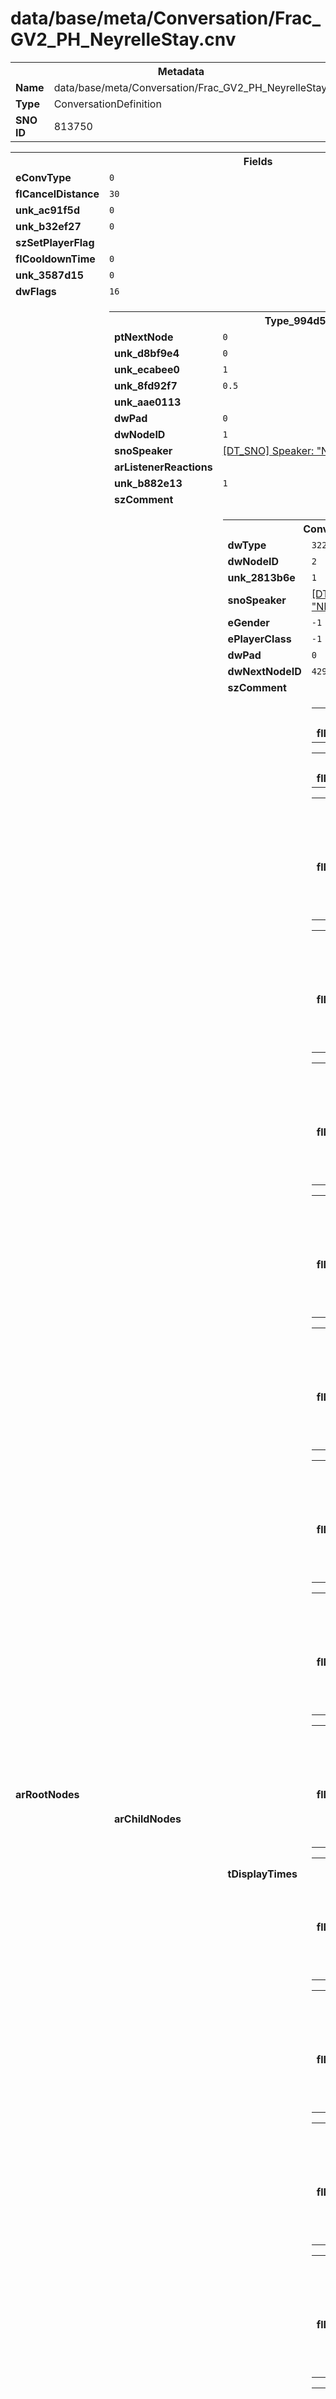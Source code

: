 <h1>data/base/meta/Conversation/Frac_GV2_PH_NeyrelleStay.cnv</h1><table><tr><th colspan="100%">Metadata</th></tr><tr><td><b>Name</b></td><td>data/base/meta/Conversation/Frac_GV2_PH_NeyrelleStay.cnv</td></tr><tr><td><b>Type</b></td><td>ConversationDefinition</td></tr><tr><td><b>SNO ID</b></td><td>813750</td></tr></table>

<table><tr><th colspan="100%">Fields</th></tr><tr><td><b>eConvType</b></td><td><code>0</code></td></tr><tr><td><b>flCancelDistance</b></td><td><code>30</code></td></tr><tr><td><b>unk_ac91f5d</b></td><td><code>0</code></td></tr><tr><td><b>unk_b32ef27</b></td><td><code>0</code></td></tr><tr><td><b>szSetPlayerFlag</b></td><td><code></code></td></tr><tr><td><b>flCooldownTime</b></td><td><code>0</code></td></tr><tr><td><b>unk_3587d15</b></td><td><code>0</code></td></tr><tr><td><b>dwFlags</b></td><td><code>16</code></td></tr><tr><td><b>arRootNodes</b></td><td><table><tr><th colspan="100%">Type_994d5535</th></tr><tr><td><b>ptNextNode</b></td><td><code>0</code></td></tr><tr><td><b>unk_d8bf9e4</b></td><td><code>0</code></td></tr><tr><td><b>unk_ecabee0</b></td><td><code>1</code></td></tr><tr><td><b>unk_8fd92f7</b></td><td><code>0.5</code></td></tr><tr><td><b>unk_aae0113</b></td><td></td></tr><tr><td><b>dwPad</b></td><td><code>0</code></td></tr><tr><td><b>dwNodeID</b></td><td><code>1</code></td></tr><tr><td><b>snoSpeaker</b></td><td><a href="..\Speaker\NPC_Frac_GV_Neyrelle.spk">[DT_SNO] Speaker: "NPC_Frac_GV_Neyrelle"</a></td></tr><tr><td><b>arListenerReactions</b></td><td></td></tr><tr><td><b>unk_b882e13</b></td><td><code>1</code></td></tr><tr><td><b>szComment</b></td><td><code></code></td></tr><tr><td><b>arChildNodes</b></td><td><table><tr><th colspan="100%">ConversationLineNode</th></tr><tr><td><b>dwType</b></td><td><code>3220679561</code></td></tr><tr><td><b>dwNodeID</b></td><td><code>2</code></td></tr><tr><td><b>unk_2813b6e</b></td><td><code>1</code></td></tr><tr><td><b>snoSpeaker</b></td><td><a href="..\Speaker\NPC_Frac_GV_Neyrelle.spk">[DT_SNO] Speaker: "NPC_Frac_GV_Neyrelle"</a></td></tr><tr><td><b>eGender</b></td><td><code>-1</code></td></tr><tr><td><b>ePlayerClass</b></td><td><code>-1</code></td></tr><tr><td><b>dwPad</b></td><td><code>0</code></td></tr><tr><td><b>dwNextNodeID</b></td><td><code>4294967295</code></td></tr><tr><td><b>szComment</b></td><td><code></code></td></tr><tr><td><b>tDisplayTimes</b></td><td><table><tr><th colspan="100%">ConvLocaleDisplayTimes</th></tr><tr><td><b>flDisplayTime</b></td><td><code>0</code>
<code>0</code>
<code>0</code>
<code>0</code>
<code>0</code>
<code>0</code>
<code>0</code>
<code>0</code>
<code>0</code>
<code>0</code>
</td></tr></table>


<table><tr><th colspan="100%">ConvLocaleDisplayTimes</th></tr><tr><td><b>flDisplayTime</b></td><td><code>0</code>
<code>0</code>
<code>0</code>
<code>0</code>
<code>0</code>
<code>0</code>
<code>0</code>
<code>0</code>
<code>0</code>
<code>0</code>
</td></tr></table>


<table><tr><th colspan="100%">ConvLocaleDisplayTimes</th></tr><tr><td><b>flDisplayTime</b></td><td><code>1.647937536239624</code>
<code>1.647937536239624</code>
<code>1.647937536239624</code>
<code>1.647937536239624</code>
<code>1.647937536239624</code>
<code>1.647937536239624</code>
<code>1.647937536239624</code>
<code>1.647937536239624</code>
<code>1.647937536239624</code>
<code>1.647937536239624</code>
</td></tr></table>


<table><tr><th colspan="100%">ConvLocaleDisplayTimes</th></tr><tr><td><b>flDisplayTime</b></td><td><code>1.647937536239624</code>
<code>1.647937536239624</code>
<code>1.647937536239624</code>
<code>1.647937536239624</code>
<code>1.647937536239624</code>
<code>1.647937536239624</code>
<code>1.647937536239624</code>
<code>1.647937536239624</code>
<code>1.647937536239624</code>
<code>1.647937536239624</code>
</td></tr></table>


<table><tr><th colspan="100%">ConvLocaleDisplayTimes</th></tr><tr><td><b>flDisplayTime</b></td><td><code>1.632062554359436</code>
<code>1.632062554359436</code>
<code>1.632062554359436</code>
<code>1.632062554359436</code>
<code>1.632062554359436</code>
<code>1.632062554359436</code>
<code>1.632062554359436</code>
<code>1.632062554359436</code>
<code>1.632062554359436</code>
<code>1.632062554359436</code>
</td></tr></table>


<table><tr><th colspan="100%">ConvLocaleDisplayTimes</th></tr><tr><td><b>flDisplayTime</b></td><td><code>1.7073333263397217</code>
<code>1.7073333263397217</code>
<code>1.7073333263397217</code>
<code>1.7073333263397217</code>
<code>1.7073333263397217</code>
<code>1.7073333263397217</code>
<code>1.7073333263397217</code>
<code>1.7073333263397217</code>
<code>1.7073333263397217</code>
<code>1.7073333263397217</code>
</td></tr></table>


<table><tr><th colspan="100%">ConvLocaleDisplayTimes</th></tr><tr><td><b>flDisplayTime</b></td><td><code>1.4659792184829712</code>
<code>1.4659792184829712</code>
<code>1.4659792184829712</code>
<code>1.4659792184829712</code>
<code>1.4659792184829712</code>
<code>1.4659792184829712</code>
<code>1.4659792184829712</code>
<code>1.4659792184829712</code>
<code>1.4659792184829712</code>
<code>1.4659792184829712</code>
</td></tr></table>


<table><tr><th colspan="100%">ConvLocaleDisplayTimes</th></tr><tr><td><b>flDisplayTime</b></td><td><code>1.3997291326522827</code>
<code>1.3997291326522827</code>
<code>1.3997291326522827</code>
<code>1.3997291326522827</code>
<code>1.3997291326522827</code>
<code>1.3997291326522827</code>
<code>1.3997291326522827</code>
<code>1.3997291326522827</code>
<code>1.3997291326522827</code>
<code>1.3997291326522827</code>
</td></tr></table>


<table><tr><th colspan="100%">ConvLocaleDisplayTimes</th></tr><tr><td><b>flDisplayTime</b></td><td><code>2.0119166374206543</code>
<code>2.0119166374206543</code>
<code>2.0119166374206543</code>
<code>2.0119166374206543</code>
<code>2.0119166374206543</code>
<code>2.0119166374206543</code>
<code>2.0119166374206543</code>
<code>2.0119166374206543</code>
<code>2.0119166374206543</code>
<code>2.0119166374206543</code>
</td></tr></table>


<table><tr><th colspan="100%">ConvLocaleDisplayTimes</th></tr><tr><td><b>flDisplayTime</b></td><td><code>2.075291633605957</code>
<code>2.075291633605957</code>
<code>2.075291633605957</code>
<code>2.075291633605957</code>
<code>2.075291633605957</code>
<code>2.075291633605957</code>
<code>2.075291633605957</code>
<code>2.075291633605957</code>
<code>2.075291633605957</code>
<code>2.075291633605957</code>
</td></tr></table>


<table><tr><th colspan="100%">ConvLocaleDisplayTimes</th></tr><tr><td><b>flDisplayTime</b></td><td><code>1.715000033378601</code>
<code>1.715000033378601</code>
<code>1.715000033378601</code>
<code>1.715000033378601</code>
<code>1.715000033378601</code>
<code>1.715000033378601</code>
<code>1.715000033378601</code>
<code>1.715000033378601</code>
<code>1.715000033378601</code>
<code>1.715000033378601</code>
</td></tr></table>


<table><tr><th colspan="100%">ConvLocaleDisplayTimes</th></tr><tr><td><b>flDisplayTime</b></td><td><code>1.8001874685287476</code>
<code>1.8001874685287476</code>
<code>1.8001874685287476</code>
<code>1.8001874685287476</code>
<code>1.8001874685287476</code>
<code>1.8001874685287476</code>
<code>1.8001874685287476</code>
<code>1.8001874685287476</code>
<code>1.8001874685287476</code>
<code>1.8001874685287476</code>
</td></tr></table>


<table><tr><th colspan="100%">ConvLocaleDisplayTimes</th></tr><tr><td><b>flDisplayTime</b></td><td><code>1.5022708177566528</code>
<code>1.5022708177566528</code>
<code>1.5022708177566528</code>
<code>1.5022708177566528</code>
<code>1.5022708177566528</code>
<code>1.5022708177566528</code>
<code>1.5022708177566528</code>
<code>1.5022708177566528</code>
<code>1.5022708177566528</code>
<code>1.5022708177566528</code>
</td></tr></table>


<table><tr><th colspan="100%">ConvLocaleDisplayTimes</th></tr><tr><td><b>flDisplayTime</b></td><td><code>1.4064583778381348</code>
<code>1.4064583778381348</code>
<code>1.4064583778381348</code>
<code>1.4064583778381348</code>
<code>1.4064583778381348</code>
<code>1.4064583778381348</code>
<code>1.4064583778381348</code>
<code>1.4064583778381348</code>
<code>1.4064583778381348</code>
<code>1.4064583778381348</code>
</td></tr></table>


<table><tr><th colspan="100%">ConvLocaleDisplayTimes</th></tr><tr><td><b>flDisplayTime</b></td><td><code>1.9041666984558105</code>
<code>1.9041666984558105</code>
<code>1.9041666984558105</code>
<code>1.9041666984558105</code>
<code>1.9041666984558105</code>
<code>1.9041666984558105</code>
<code>1.9041666984558105</code>
<code>1.9041666984558105</code>
<code>1.9041666984558105</code>
<code>1.9041666984558105</code>
</td></tr></table>


<table><tr><th colspan="100%">ConvLocaleDisplayTimes</th></tr><tr><td><b>flDisplayTime</b></td><td><code>1.715000033378601</code>
<code>1.715000033378601</code>
<code>1.715000033378601</code>
<code>1.715000033378601</code>
<code>1.715000033378601</code>
<code>1.715000033378601</code>
<code>1.715000033378601</code>
<code>1.715000033378601</code>
<code>1.715000033378601</code>
<code>1.715000033378601</code>
</td></tr></table>


<table><tr><th colspan="100%">ConvLocaleDisplayTimes</th></tr><tr><td><b>flDisplayTime</b></td><td><code>2.0845625400543213</code>
<code>2.0845625400543213</code>
<code>2.0845625400543213</code>
<code>2.0845625400543213</code>
<code>2.0845625400543213</code>
<code>2.0845625400543213</code>
<code>2.0845625400543213</code>
<code>2.0845625400543213</code>
<code>2.0845625400543213</code>
<code>2.0845625400543213</code>
</td></tr></table>


<table><tr><th colspan="100%">ConvLocaleDisplayTimes</th></tr><tr><td><b>flDisplayTime</b></td><td><code>1.647937536239624</code>
<code>1.647937536239624</code>
<code>1.647937536239624</code>
<code>1.647937536239624</code>
<code>1.647937536239624</code>
<code>1.647937536239624</code>
<code>1.647937536239624</code>
<code>1.647937536239624</code>
<code>1.647937536239624</code>
<code>1.647937536239624</code>
</td></tr></table>


<table><tr><th colspan="100%">ConvLocaleDisplayTimes</th></tr><tr><td><b>flDisplayTime</b></td><td><code>1.647937536239624</code>
<code>1.647937536239624</code>
<code>1.647937536239624</code>
<code>1.647937536239624</code>
<code>1.647937536239624</code>
<code>1.647937536239624</code>
<code>1.647937536239624</code>
<code>1.647937536239624</code>
<code>1.647937536239624</code>
<code>1.647937536239624</code>
</td></tr></table>


</td></tr><tr><td><b>unk_3ef8e38</b></td><td><code>1</code></td></tr><tr><td><b>ptNextNode</b></td><td><code>0</code></td></tr><tr><td><b>dwFlags</b></td><td><code>0</code></td></tr><tr><td><b>unk_357a6f3</b></td><td><code>0</code></td></tr></table>


</td></tr><tr><td><b>unk_3ef8e38</b></td><td><code>0</code></td></tr><tr><td><b>dwFlags</b></td><td><code>0</code></td></tr><tr><td><b>unk_f95422b</b></td><td></td></tr><tr><td><b>unk_748463e</b></td><td><code>1</code></td></tr><tr><td><b>dwType</b></td><td><code>2571982133</code></td></tr><tr><td><b>dwNextNodeID</b></td><td><code>4294967295</code></td></tr><tr><td><b>unk_2e54e3c</b></td><td><code>0</code></td></tr><tr><td><b>unk_76d4bd</b></td><td><code>1</code></td></tr><tr><td><b>unk_acdb8a3</b></td><td><code>0</code></td></tr></table>


</td></tr><tr><td><b>unk_d35e9de</b></td><td><code>0</code></td></tr><tr><td><b>unk_8d6f162</b></td><td><code>0</code></td></tr><tr><td><b>unk_e1d8535</b></td><td><code>0</code></td></tr><tr><td><b>unk_50dfbdf</b></td><td><code>0</code></td></tr><tr><td><b>dwNextNodeID</b></td><td><code>3</code></td></tr></table>

